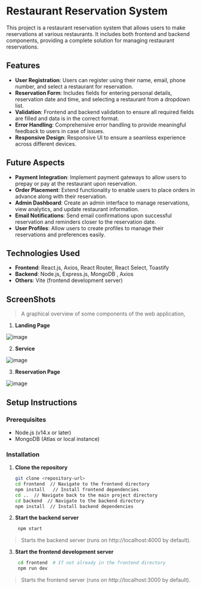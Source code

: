 # Restaurant Reservation System

This project is a restaurant reservation system that allows users to make reservations at various restaurants. It includes both frontend and backend components, providing a complete solution for managing restaurant reservations.

## Features

- **User Registration**: Users can register using their name, email, phone number, and select a restaurant for reservation.
- **Reservation Form**: Includes fields for entering personal details, reservation date and time, and selecting a restaurant from a dropdown list.
- **Validation**: Frontend and backend validation to ensure all required fields are filled and data is in the correct format.
- **Error Handling**: Comprehensive error handling to provide meaningful feedback to users in case of issues.
- **Responsive Design**: Responsive UI to ensure a seamless experience across different devices.

## Future Aspects

- **Payment Integration**: Implement payment gateways to allow users to prepay or pay at the restaurant upon reservation.
- **Order Placement**: Extend functionality to enable users to place orders in advance along with their reservation.
- **Admin Dashboard**: Create an admin interface to manage reservations, view analytics, and update restaurant information.
- **Email Notifications**: Send email confirmations upon successful reservation and reminders closer to the reservation date.
- **User Profiles**: Allow users to create profiles to manage their reservations and preferences easily.

## Technologies Used

- **Frontend**: React.js, Axios, React Router, React Select, Toastify
- **Backend**: Node.js, Express.js, MongoDB , Axios
- **Others**: Vite (frontend development server)
## ScreenShots
>A graphical overview of some components of the web application,

1. **Landing Page**

![image](https://github.com/Prashant370/Restaurant-Reservation/assets/100296448/253032f9-dfe0-4ef4-bc1c-3114cf057afd)


2. **Service**

![image](https://github.com/Prashant370/Restaurant-Reservation/assets/100296448/2fa6182e-0589-48cc-a163-c6434f5815f8)


3. **Reservation Page**
   
![image](https://github.com/Prashant370/Restaurant-Reservation/assets/100296448/7e56d080-1add-4828-9a89-b1f78f25c36e)


## Setup Instructions

### Prerequisites

- Node.js (v14.x or later)
- MongoDB (Atlas or local instance)

### Installation

1. **Clone the repository**

   ```bash
   git clone <repository-url>
   cd frontend  // Navigate to the frontend directory
   npm install   // Install frontend dependencies
   cd ..  // Navigate back to the main project directory
   cd backend  // Navigate to the backend directory
   npm install  // Install backend dependencies

2. **Start the backend server**

   ```bash
    npm start
>Starts the backend server (runs on http://localhost:4000 by default).


3. **Start the frontend development server**

   ```bash
    cd frontend  # If not already in the frontend directory
    npm run dev
>Starts the frontend server (runs on http://localhost:3000 by default).


